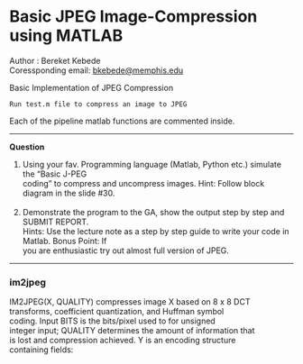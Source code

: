 # Basic JPEG Image-Compression using MATLAB

Author : Bereket Kebede <br>
Coressponding email: bkebede@memphis.edu  <br>

Basic Implementation of JPEG Compression <br>
~~~
Run test.m file to compress an image to JPEG 
~~~
Each of the pipeline matlab functions are commented inside. <br>

----
**Question** <br>
1. Using your fav. Programming language (Matlab, Python etc.) simulate the “Basic J-PEG <br>
coding” to compress and uncompress images. Hint: Follow block diagram in the slide #30. <br><br>
2. Demonstrate the program to the GA, show the output step by step and SUBMIT REPORT. <br>
Hints: Use the lecture note as a step by step guide to write your code in Matlab. Bonus Point: If <br>
you are enthusiastic try out almost full version of JPEG.

----
### im2jpeg <br>

IM2JPEG(X, QUALITY) compresses image X based on 8 x 8 DCT <br>
transforms, coefficient quantization, and Huffman symbol <br>
coding. Input BITS is the bits/pixel used to for unsigned <br>
integer input; QUALITY determines the amount of information that <br>
is lost and compression achieved. Y is an encoding structure <br>
containing fields: <br>


